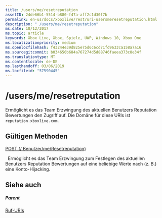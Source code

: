 ```yaml
---
title: /users/me/resetreputation
assetID: 24de66b1-5514-b880-f47a-aff2c1d30f7b
permalink: en-us/docs/xboxlive/rest/uri-usersmeresetreputation.html
description: " /users/me/resetreputation"
ms.date: 10/12/2017
ms.topic: article
keywords: Xbox Live, Xbox, Spiele, UWP, Windows 10, Xbox One
ms.localizationpriority: medium
ms.openlocfilehash: f43244e39d825e75d6c6cd71fd9633ca158a7a16
ms.sourcegitcommit: b034650b684a767274d5d88746faeea373c8e34f
ms.translationtype: MT
ms.contentlocale: de-DE
ms.lasthandoff: 03/06/2019
ms.locfileid: "57590445"
---
```

# <a name="usersmeresetreputation"></a>/users/me/resetreputation
Ermöglicht es das Team Erzwingung des aktuellen Benutzers Reputation Bewertungen den Zugriff auf. Die Domäne für diese URIs ist `reputation.xboxlive.com`.
  
<a id="ID4EV"></a>

 
## <a name="valid-methods"></a>Gültigen Methoden

[POST (/ Benutzer/me/Resetreputation)](uri-usersmeresetreputationpost.md)

&nbsp;&nbsp;Ermöglicht es das Team Erzwingung zum Festlegen des aktuellen Benutzers Reputation Bewertungen auf eine beliebige Werte nach (z. B.) eine Konto-Hijacking.
 
<a id="ID4E6"></a>

 
## <a name="see-also"></a>Siehe auch
 
<a id="ID4EBB"></a>

 
##### <a name="parent"></a>Parent 

[Ruf-URIs](atoc-reference-reputation.md)

   